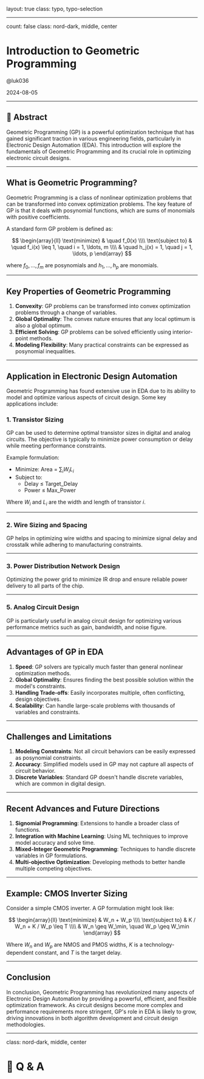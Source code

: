 layout: true
class: typo, typo-selection

---

count: false
class: nord-dark, middle, center

# Introduction to Geometric Programming

@luk036

2024-08-05

---

## 📝 Abstract

Geometric Programming (GP) is a powerful optimization technique that has gained significant traction in various engineering fields, particularly in Electronic Design Automation (EDA). This introduction will explore the fundamentals of Geometric Programming and its crucial role in optimizing electronic circuit designs.

---

## What is Geometric Programming?

Geometric Programming is a class of nonlinear optimization problems that can be transformed into convex optimization problems. The key feature of GP is that it deals with posynomial functions, which are sums of monomials with positive coefficients.

A standard form GP problem is defined as:

$$
\begin{array}{ll}
    \text{minimize} & \quad f_0(x) \\\\
    \text{subject to} & \quad f_i(x) \leq 1, \quad i = 1, \ldots, m \\\\
      & \quad h_j(x) = 1, \quad j = 1, \ldots, p
\end{array}
$$

where $f_0, \ldots, f_m$ are posynomials and $h_1, \ldots, h_p$ are monomials.

---

## Key Properties of Geometric Programming

1. **Convexity**: GP problems can be transformed into convex optimization problems through a change of variables.
2. **Global Optimality**: The convex nature ensures that any local optimum is also a global optimum.
3. **Efficient Solving**: GP problems can be solved efficiently using interior-point methods.
4. **Modeling Flexibility**: Many practical constraints can be expressed as posynomial inequalities.

---

## Application in Electronic Design Automation

Geometric Programming has found extensive use in EDA due to its ability to model and optimize various aspects of circuit design. Some key applications include:

### 1. Transistor Sizing

GP can be used to determine optimal transistor sizes in digital and analog circuits. The objective is typically to minimize power consumption or delay while meeting performance constraints.

Example formulation:
- Minimize: Area = $\sum_{i} W_i L_i$
- Subject to:
  - Delay $\leq$ Target_Delay
  - Power $\leq$ Max_Power

Where $W_i$ and $L_i$ are the width and length of transistor $i$.

---

### 2. Wire Sizing and Spacing

GP helps in optimizing wire widths and spacing to minimize signal delay and crosstalk while adhering to manufacturing constraints.

---

### 3. Power Distribution Network Design

Optimizing the power grid to minimize IR drop and ensure reliable power delivery to all parts of the chip.

---

### 5. Analog Circuit Design

GP is particularly useful in analog circuit design for optimizing various performance metrics such as gain, bandwidth, and noise figure.

---

## Advantages of GP in EDA

1. **Speed**: GP solvers are typically much faster than general nonlinear optimization methods.
2. **Global Optimality**: Ensures finding the best possible solution within the model's constraints.
3. **Handling Trade-offs**: Easily incorporates multiple, often conflicting, design objectives.
4. **Scalability**: Can handle large-scale problems with thousands of variables and constraints.

---

## Challenges and Limitations

1. **Modeling Constraints**: Not all circuit behaviors can be easily expressed as posynomial constraints.
2. **Accuracy**: Simplified models used in GP may not capture all aspects of circuit behavior.
3. **Discrete Variables**: Standard GP doesn't handle discrete variables, which are common in digital design.

---

## Recent Advances and Future Directions

1. **Signomial Programming**: Extensions to handle a broader class of functions.
2. **Integration with Machine Learning**: Using ML techniques to improve model accuracy and solve time.
3. **Mixed-Integer Geometric Programming**: Techniques to handle discrete variables in GP formulations.
4. **Multi-objective Optimization**: Developing methods to better handle multiple competing objectives.

---

## Example: CMOS Inverter Sizing

Consider a simple CMOS inverter. A GP formulation might look like:

$$
\begin{array}{ll}
  \text{minimize} & W_n + W_p \\\\
  \text{subject to} & K / W_n + K / W_p  \leq T \\\\
      & W_n \geq W_\min, \quad W_p \geq W_\min
\end{array}
$$

Where $W_n$ and $W_p$ are NMOS and PMOS widths, $K$ is a technology-dependent constant, and $T$ is the target delay.

---

## Conclusion

In conclusion, Geometric Programming has revolutionized many aspects of Electronic Design Automation by providing a powerful, efficient, and flexible optimization framework. As circuit designs become more complex and performance requirements more stringent, GP's role in EDA is likely to grow, driving innovations in both algorithm development and circuit design methodologies.

---

class: nord-dark, middle, center

# 🙋 Q & A
